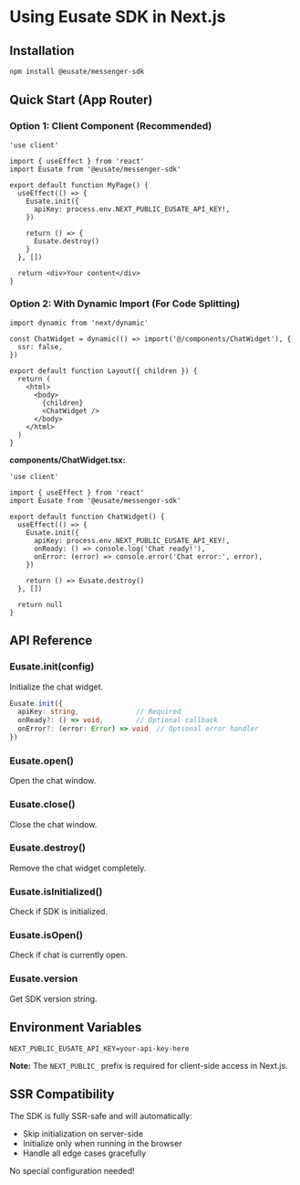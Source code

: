 # Using Eusate SDK in Next.js

## Installation

```bash
npm install @eusate/messenger-sdk
```

## Quick Start (App Router)

### Option 1: Client Component (Recommended)

```tsx
'use client'

import { useEffect } from 'react'
import Eusate from '@eusate/messenger-sdk'

export default function MyPage() {
  useEffect(() => {
    Eusate.init({
      apiKey: process.env.NEXT_PUBLIC_EUSATE_API_KEY!,
    })

    return () => {
      Eusate.destroy()
    }
  }, [])

  return <div>Your content</div>
}
```

### Option 2: With Dynamic Import (For Code Splitting)

```tsx
import dynamic from 'next/dynamic'

const ChatWidget = dynamic(() => import('@/components/ChatWidget'), {
  ssr: false,
})

export default function Layout({ children }) {
  return (
    <html>
      <body>
        {children}
        <ChatWidget />
      </body>
    </html>
  )
}
```

**components/ChatWidget.tsx:**

```tsx
'use client'

import { useEffect } from 'react'
import Eusate from '@eusate/messenger-sdk'

export default function ChatWidget() {
  useEffect(() => {
    Eusate.init({
      apiKey: process.env.NEXT_PUBLIC_EUSATE_API_KEY!,
      onReady: () => console.log('Chat ready!'),
      onError: (error) => console.error('Chat error:', error),
    })

    return () => Eusate.destroy()
  }, [])

  return null
}
```

## API Reference

### Eusate.init(config)

Initialize the chat widget.

```typescript
Eusate.init({
  apiKey: string,              // Required
  onReady?: () => void,        // Optional callback
  onError?: (error: Error) => void  // Optional error handler
})
```

### Eusate.open()

Open the chat window.

### Eusate.close()

Close the chat window.

### Eusate.destroy()

Remove the chat widget completely.

### Eusate.isInitialized()

Check if SDK is initialized.

### Eusate.isOpen()

Check if chat is currently open.

### Eusate.version

Get SDK version string.

## Environment Variables

```env
NEXT_PUBLIC_EUSATE_API_KEY=your-api-key-here
```

**Note:** The `NEXT_PUBLIC_` prefix is required for client-side access in Next.js.

## SSR Compatibility

The SDK is fully SSR-safe and will automatically:

- Skip initialization on server-side
- Initialize only when running in the browser
- Handle all edge cases gracefully

No special configuration needed!
